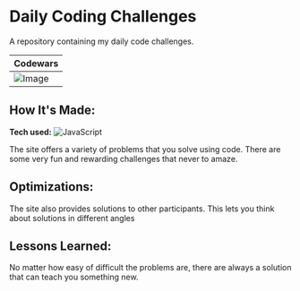 # Daily Coding Challenges

A repository containing my daily code challenges. 

| Codewars |
| --- |
| ![Image](https://www.codewars.com/users/kldevs/badges/micro) |

## How It's Made:

**Tech used:** ![JavaScript](https://img.shields.io/badge/JavaScript-333333?style=flat&labelColor=111111&logo=javascript "JavaScript")

The site offers a variety of problems that you solve using code. There are some very fun and rewarding challenges that never to amaze.

## Optimizations:

The site also provides solutions to other participants. This lets you think about solutions in different angles

## Lessons Learned:

No matter how easy of difficult the problems are, there are always a solution that can teach you something new.